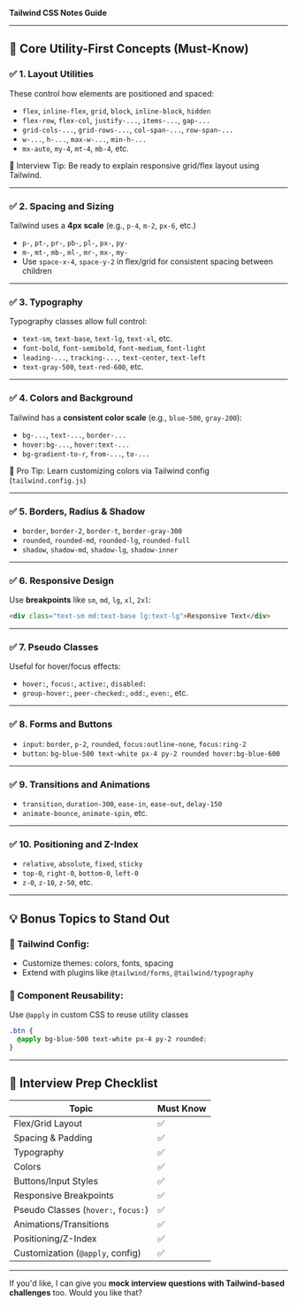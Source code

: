 **Tailwind CSS Notes Guide** 

---

## 🧠 **Core Utility-First Concepts (Must-Know)**

### ✅ 1. **Layout Utilities**

These control how elements are positioned and spaced:

* `flex`, `inline-flex`, `grid`, `block`, `inline-block`, `hidden`
* `flex-row`, `flex-col`, `justify-...`, `items-...`, `gap-...`
* `grid-cols-...`, `grid-rows-...`, `col-span-...`, `row-span-...`
* `w-...`, `h-...`, `max-w-...`, `min-h-...`
* `mx-auto`, `my-4`, `mt-4`, `mb-4`, etc.

🔑 Interview Tip: Be ready to explain responsive grid/flex layout using Tailwind.

---

### ✅ 2. **Spacing and Sizing**

Tailwind uses a **4px scale** (e.g., `p-4`, `m-2`, `px-6`, etc.)

* `p-`, `pt-`, `pr-`, `pb-`, `pl-`, `px-`, `py-`
* `m-`, `mt-`, `mb-`, `ml-`, `mr-`, `mx-`, `my-`
* Use `space-x-4`, `space-y-2` in flex/grid for consistent spacing between children

---

### ✅ 3. **Typography**

Typography classes allow full control:

* `text-sm`, `text-base`, `text-lg`, `text-xl`, etc.
* `font-bold`, `font-semibold`, `font-medium`, `font-light`
* `leading-...`, `tracking-...`, `text-center`, `text-left`
* `text-gray-500`, `text-red-600`, etc.

---

### ✅ 4. **Colors and Background**

Tailwind has a **consistent color scale** (e.g., `blue-500`, `gray-200`):

* `bg-...`, `text-...`, `border-...`
* `hover:bg-...`, `hover:text-...`
* `bg-gradient-to-r`, `from-...`, `to-...`

📌 Pro Tip: Learn customizing colors via Tailwind config (`tailwind.config.js`)

---

### ✅ 5. **Borders, Radius & Shadow**

* `border`, `border-2`, `border-t`, `border-gray-300`
* `rounded`, `rounded-md`, `rounded-lg`, `rounded-full`
* `shadow`, `shadow-md`, `shadow-lg`, `shadow-inner`

---

### ✅ 6. **Responsive Design**

Use **breakpoints** like `sm`, `md`, `lg`, `xl`, `2xl`:

```html
<div class="text-sm md:text-base lg:text-lg">Responsive Text</div>
```

---

### ✅ 7. **Pseudo Classes**

Useful for hover/focus effects:

* `hover:`, `focus:`, `active:`, `disabled:`
* `group-hover:`, `peer-checked:`, `odd:`, `even:`, etc.

---

### ✅ 8. **Forms and Buttons**

* `input`: `border`, `p-2`, `rounded`, `focus:outline-none`, `focus:ring-2`
* `button`: `bg-blue-500 text-white px-4 py-2 rounded hover:bg-blue-600`

---

### ✅ 9. **Transitions and Animations**

* `transition`, `duration-300`, `ease-in`, `ease-out`, `delay-150`
* `animate-bounce`, `animate-spin`, etc.

---

### ✅ 10. **Positioning and Z-Index**

* `relative`, `absolute`, `fixed`, `sticky`
* `top-0`, `right-0`, `bottom-0`, `left-0`
* `z-0`, `z-10`, `z-50`, etc.

---

## 💡 Bonus Topics to Stand Out

### 🔧 Tailwind Config:

* Customize themes: colors, fonts, spacing
* Extend with plugins like `@tailwind/forms`, `@tailwind/typography`

### 🎯 Component Reusability:

Use `@apply` in custom CSS to reuse utility classes

```css
.btn {
  @apply bg-blue-500 text-white px-4 py-2 rounded;
}
```

---

## 🧩 Interview Prep Checklist

| Topic                               | Must Know |
| ----------------------------------- | --------- |
| Flex/Grid Layout                    | ✅         |
| Spacing & Padding                   | ✅         |
| Typography                          | ✅         |
| Colors                              | ✅         |
| Buttons/Input Styles                | ✅         |
| Responsive Breakpoints              | ✅         |
| Pseudo Classes (`hover:`, `focus:`) | ✅         |
| Animations/Transitions              | ✅         |
| Positioning/Z-Index                 | ✅         |
| Customization (`@apply`, config)    | ✅         |

---


If you'd like, I can give you **mock interview questions with Tailwind-based challenges** too. Would you like that?
